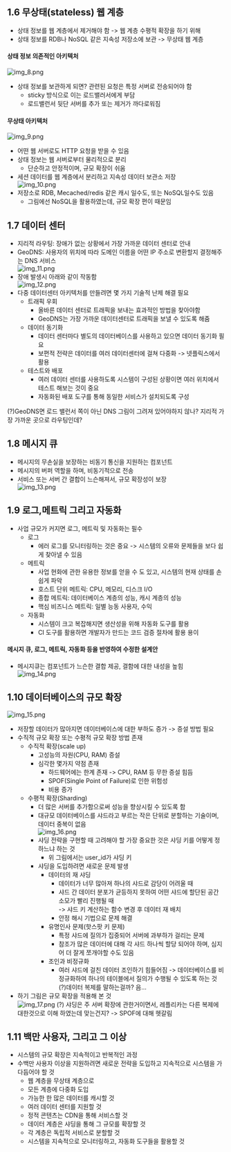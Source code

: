 ## 1.6 무상태(stateless) 웹 계층
- 상태 정보를 웹 계층에서 제거해야 함 -> 웹 계층 수평적 확장을 하기 위해
- 상태 정보를 RDB나 NoSQL 같은 지속성 저장소에 보관 -> 무상태 웹 계층

#### 상태 정보 의존적인 아키텍처
![img_8.png](img_8.png)
- 상태 정보를 보관하게 되면? 관련된 요청은 특정 서버로 전송되어야 함
  - sticky 방식으로 이는 로드밸러서에게 부담
  - 로드밸런서 뒷단 서버를 추가 또는 제거가 까다로워짐

#### 무상태 아키텍처
![img_9.png](img_9.png)
- 어떤 웹 서버로도 HTTP 요청을 받을 수 있음
- 상태 정보는 웹 서버로부터 물리적으로 분리
  - 단순하고 안정적이며, 규모 확장이 쉬움
- 세션 데이터를 웹 계층에서 분리하고 지속성 데이터 보관소 저장\
![img_10.png](img_10.png)
- 저장소로 RDB, Mecached/redis 같은 캐시 일수도, 또는 NoSQL일수도 있음
  - 그림에선 NoSQL을 활용하였는데, 규모 확장 편이 때문임

## 1.7 데이터 센터
- 지리적 라우팅: 장애가 없는 상황에서 가장 가까운 데이터 센터로 안내
- GeoDNS: 사용자의 위치에 따라 도메인 이름을 어떤 IP 주소로 변환할지 결정해주는 DNS 서비스\
![img_11.png](img_11.png)
- 장애 발생시 아래와 같이 작동함\
![img_12.png](img_12.png)
- 다중 데이터센터 아키텍처를 만들려면 몇 가지 기술적 난제 해결 필요
  - 트래픽 우회
    - 올바른 데이터 센터로 트래픽을 보내는 효과적인 방법을 찾아야함
    - GeoDNS는 가장 가까운 데이터센터로 트래픽을 보낼 수 있도록 해줌
  - 데이터 동기화
    - 데이터 센터마다 별도의 데이터베이스를 사용하고 있으면 데이터 동기화 필요
    - 보편적 전략은 데이터를 여러 데이터센터에 걸쳐 다중화 -> 넷플릭스에서 활용
  - 테스트와 배포
    - 여러 데이터 센터를 사용하도록 시스템이 구성된 상황이면 여러 위치에서 테스트 해보는 것이 중요
    - 자동화된 배포 도구를 통해 동일한 서비스가 설치되도록 구성
    
(?)GeoDNS면 로드 밸런서 쪽이 아닌 DNS 그림이 그려져 있어야하지 않나? 지리적 가장 가까운 곳으로 라우팅인데?

## 1.8 메시지 큐
- 메시지의 무손실을 보장하는 비동기 통신을 지원하는 컴포넌트
- 메시지의 버퍼 역할을 하며, 비동기적으로 전송
- 서비스 또는 서버 간 결합이 느슨해져서, 규모 확장성이 보장\
![img_13.png](img_13.png)

## 1.9 로그,메트릭 그리고 자동화
- 사업 규모가 커지면 로그, 메트릭 및 자동화는 필수
  - 로그
    - 에러 로그를 모니터링하는 것은 중요 -> 시스템의 오류와 문제들을 보다 쉽게 찾아낼 수 있음
  - 메트릭
    - 사업 현화에 관한 유용한 정보를 얻을 수 도 있고, 시스템의 현재 상태를 손쉽게 파악
    - 호스트 단위 메트릭: CPU, 메모리, 디스크 I/O
    - 종합 메트릭: 데이터베이스 계층의 성능, 캐시 계층의 성능
    - 핵심 비즈니스 메트릭: 일별 능동 사용자, 수익
  - 자동화
    - 시스템이 크고 복잡해지면 생산성을 위해 자동화 도구를 활용
    - CI 도구를 활용하면 개발자가 만드는 코드 검증 절차에 활용 용이

#### 메시지 큐, 로그, 메트릭, 자동화 등을 반영하여 수정한 설계안
- 메시지큐는 컴포넌트가 느슨한 결합 제공, 결함에 대한 내성을 높힘\
![img_14.png](img_14.png)

## 1.10 데이터베이스의 규모 확장
![img_15.png](img_15.png)
- 저장할 데이터가 많아지면 데이터베이스에 대한 부하도 증가 -> 증설 방법 필요
- 수직적 규모 확장 또는 수평적 규모 확장 방법 존재
  - 수직적 확장(scale up)
    - 고성능의 자원(CPU, RAM) 증설
    - 심각한 몇가지 약점 존재
      - 하드웨어에는 한계 존재 -> CPU, RAM 등 무한 증설 힘듬
      - SPOF(Single Point of Failure)로 인한 위험성
      - 비용 증가
  - 수평적 확장(Sharding)
    - 더 많은 서버를 추가함으로써 성능을 향상시킬 수 있도록 함
    - 대규모 데이터베이스를 샤드라고 부르는 작은 단위로 분할하는 기술이며, 데이터 중복이 없음\
    ![img_16.png](img_16.png)
    - 샤딩 전략을 구현할 때 고려해야 할 가장 중요한 것은 샤딩 키를 어떻게 정하느냐 하는 것
      - 위 그림에서는 user_id가 샤딩 키
    - 샤딩을 도입하려면 새로운 문제 발생
      - 데이터의 재 샤딩
        - 데이터가 너무 많아져 하나의 샤드로 감당이 어려울 때
        - 샤드 간 데이터 분포가 균등하지 못하여 어떤 샤드에 할단된 공간 소모가 빨리 진행될 때\
        -> 샤드 키 계산하는 함수 변경 후 데이터 재 배치
        - 안정 해시 기법으로 문제 해결
      - 유명인사 문제(핫스팟 키 문제)
        - 특정 샤드에 질의가 집중되어 서버에 과부하가 걸리는 문제
        - 참조가 많은 데이터에 대해 각 샤드 하나씩 할당 되어야 하며, 심지어 더 잘게 쪼개야할 수도 있음
      - 조인과 비정규화
        - 여러 샤드에 걸친 데이터 조인하기 힘들어짐 -> 데이터베이스를 비정규화하여 하나의 테이블에서 질의가 수행될 수 있도록 하는 것\
          (?)데이터 복제를 말하는걸까? 음...
- 하기 그림은 규모 확장을 적용해 본 것\
![img_17.png](img_17.png)
(?) 샤딩은 주 서버 확장에 관한거이면서, 레플리카는 다른 복제에 대한것으로 이해 하였는데 맞는건지? -> SPOF에 대해 헷갈림
## 1.11 백만 사용자, 그리고 그 이상
- 시스템의 규모 확장은 지속적이고 반복적인 과정
- 수백만 사용자 이상을 지원하려면 새로운 전략을 도입하고 지속적으로 시스템을 가다듬어야 할 것
  - 웹 계층을 무상태 계층으로
  - 모든 계층에 다중화 도입
  - 가능한 한 많은 데이터를 캐시할 것
  - 여러 데이터 센터를 지원할 것
  - 정적 콘텐츠는 CDN을 통해 서비스할 것
  - 데이터 계층은 샤딩을 통해 그 규모를 확장할 것
  - 각 계층은 독립적 서비스로 분할할 것
  - 시스템을 지속적으로 모니터링하고, 자동화 도구들을 활용할 것